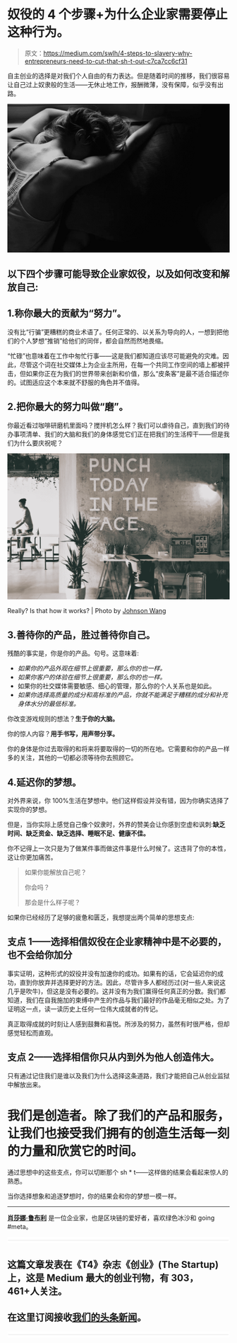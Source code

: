 # 奴役的 4 个步骤+为什么企业家需要停止这种行为。

> 原文：<https://medium.com/swlh/4-steps-to-slavery-why-entrepreneurs-need-to-cut-that-sh-t-out-c7ca7cc6cf31>

自主创业的选择是对我们个人自由的有力表达。但是随着时间的推移，我们很容易让自己过上奴隶般的生活——无休止地工作，报酬微薄，没有保障，似乎没有出路。

![](img/8974d232a0475de3307e5a0a6129b46c.png)

## 以下四个步骤可能导致企业家奴役，以及如何改变和解放自己:

## 1.称你最大的贡献为“努力”。

没有比“行骗”更糟糕的商业术语了。任何正常的、以关系为导向的人，一想到把他们的个人梦想“推销”给他们的同伴，都会自然而然地畏缩。

“忙碌”也意味着在工作中匆忙行事——这是我们都知道应该尽可能避免的灾难。因此，尽管这个词在社交媒体上为企业主所用，在每一个共同工作空间的墙上都被抨击，但如果你正在为我们的世界带来创新和价值，那么“皮条客”是最不适合描述你的。试图适应这个本来就不舒服的角色并不值得。

## 2.把你最大的努力叫做“磨”。

你最近看过咖啡研磨机里面吗？搅拌机怎么样？我们可以虐待自己，直到我们的待办事项清单、我们的大脑和我们的身体感觉它们正在把我们的生活榨干——但是我们为什么要庆祝呢？

![](img/3644fbb53fcfed07056010e15a5b779e.png)

Really? Is that how it works? | Photo by [Johnson Wang](https://unsplash.com/photos/iI4sR_nkkbc?utm_source=unsplash&utm_medium=referral&utm_content=creditCopyText)

## 3.善待你的产品，胜过善待你自己。

残酷的事实是，你是你的产品。句号。这意味着:

*   *如果你的产品外观在细节上很重要，那么你的也一样。*
*   *如果你客户的体验在细节上很重要，那么你的也一样。*
*   如果你的社交媒体需要敏感、细心的管理，那么你的个人关系也是如此。
*   *如果你选择高质量的成分和高标准的产品，你就不能满足于糟糕的成分和补充身体水分的最低标准。*

你改变游戏规则的想法？**生于你的大脑。**

你的惊人内容？**用手书写，用声带分享。**

你的身体是你过去取得的和将来将要取得的一切的所在地。它需要和你的产品一样多的关注，其他的一切都必须等待你去照顾它。

## 4.延迟你的梦想。

对外界来说，你 100%生活在梦想中。他们这样假设并没有错，因为你确实选择了实现你的梦想。

但是，当你实际上感觉自己像个奴隶时，外界的赞美会让你感到空虚和讽刺:**缺乏时间、缺乏资金、缺乏选择、睡眠不足、健康不佳。**

你不记得上一次只是为了做某件事而做这件事是什么时候了。这违背了你的本性，这让你更加痛苦。

> 如果你能解放自己呢？
> 
> 你会吗？
> 
> 那会是什么样子呢？

如果你已经经历了足够的疲惫和匮乏，我想提出两个简单的思想支点:

## 支点 1——选择相信奴役在企业家精神中是不必要的，也不会给你加分

事实证明，这种形式的奴役并没有加速你的成功。如果有的话，它会延迟你的成功，直到你放弃并选择更好的方法。因此，尽管许多人都经历过(对一些人来说这几乎是吹牛)，但这是没有必要的。这并没有为我们赢得任何真正的分数。我们都知道，我们在自我施加的束缚中产生的作品与我们最好的作品毫无相似之处。为了证明这一点，读一读历史上任何一位伟大成就者的传记。

真正取得成就的时刻让人感到鼓舞和喜悦。所涉及的努力，虽然有时很严格，但却感觉轻松而直观。

## 支点 2——选择相信你只从内到外为他人创造伟大。

只有通过记住我们是谁以及我们为什么选择这条道路，我们才能把自己从创业监狱中解放出来。

# 我们是创造者。除了我们的产品和服务，让我们也接受我们拥有的创造生活每一刻的力量和欣赏它的时间。

通过思想中的这些支点，你可以切断那个 sh * t——这样做的结果会看起来惊人的熟悉。

当你选择想象和追逐梦想时，你的结果会和你的梦想一模一样。

______

[**肖莎娜·鲁布利**](http://medium.com/shoshanarubli) 是一位企业家，也是区块链的爱好者，喜欢绿色冰沙和 going #meta。

![](img/731acf26f5d44fdc58d99a6388fe935d.png)

## 这篇文章发表在《T4》杂志《创业》(The Startup)上，这是 Medium 最大的创业刊物，有 303，461+人关注。

## 在这里订阅接收[我们的头条新闻](http://growthsupply.com/the-startup-newsletter/)。

![](img/731acf26f5d44fdc58d99a6388fe935d.png)